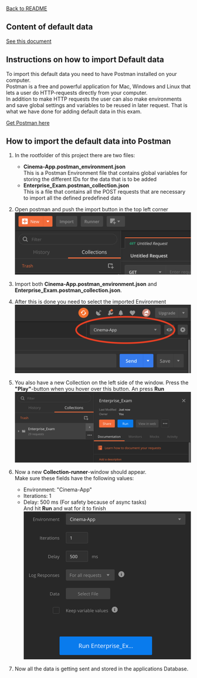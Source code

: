 [Back to README](../README.md)

## Content of default data
[See this document](defaultdataContent.md)

## Instructions on how to import Default data
To import this default data you need to have Postman installed on your computer. <br/>
Postman is a free and powerful application for Mac, Windows and Linux that lets a user do HTTP-requests directly from your computer. <br/>
In addition to make HTTP requests the user can also make environments and save global settings and variables to be reused in later request. 
That is what we have done for adding default data in this exam.

[Get Postman here](https://www.getpostman.com/apps)

## How to import the default data into Postman
1. In the rootfolder of this project there are two files:
    - **Cinema-App.postman_environment.json** <br/>
    This is a Postman Environment file that contains global variables for storing the different IDs for the data that is to be added 
    - **Enterprise_Exam.postman_collection.json** <br/>
    This is a file that contains all the POST requests that are necessary to import all the defined predefined data
2. Open postman and push the import button in the top left corner <br/>
    ![importImg](imgs/importButton.png)
3. Import both **Cinema-App.postman_environment.json** and **Enterprise_Exam.postman_collection.json**.
4. After this is done you need to select the imported Environment <br/>
    ![envImg](imgs/envButton.png)
5. You also have a new Collection on the left side of the window. Press the **"Play"**-button  when you hover over this button. An press **Run** <br/>
    ![collectionImg](imgs/runCollection.png)
6. Now a new **Collection-runner**-window should appear. <br/>
    Make sure these fields have the following values:
    - Environment: "Cinema-App"
    - Iterations: 1
    - Delay: 500 ms (For safety because of async tasks) <br/>
    And hit **Run** and wat for it to finish
    ![runnerImg](imgs/collectionRunner.png)
    
7. Now all the data is getting sent and stored in the applications Database.
    